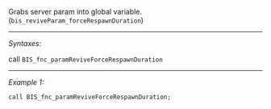 Grabs server param into global variable. (`bis_reviveParam_forceRespawnDuration`)


---
*Syntaxes:*

call `BIS_fnc_paramReviveForceRespawnDuration`

---
*Example 1:*

```sqf
call BIS_fnc_paramReviveForceRespawnDuration;
```